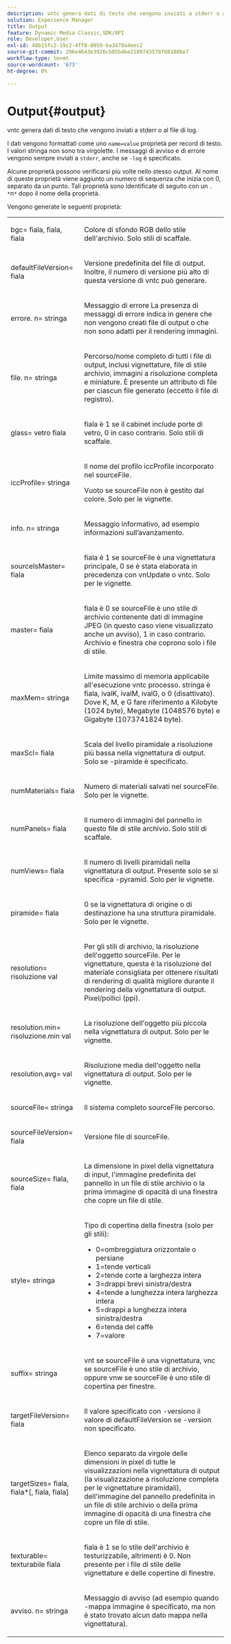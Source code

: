 ```yaml
---
description: vntc genera dati di testo che vengono inviati a stderr o al file di log.
solution: Experience Manager
title: Output
feature: Dynamic Media Classic,SDK/API
role: Developer,User
exl-id: 48b15fc2-19c2-4ff8-8059-ba3478a4eec2
source-git-commit: 206e4643e3926cb85b4be2189743578f88180be7
workflow-type: tm+mt
source-wordcount: '673'
ht-degree: 0%

---
```


# Output{#output}

vntc genera dati di testo che vengono inviati a stderr o al file di log.

I dati vengono formattati come uno `name=value` proprietà per record di testo. I valori stringa non sono tra virgolette. I messaggi di avviso e di errore vengono sempre inviati a `stderr`, anche se `-log` è specificato.

Alcune proprietà possono verificarsi più volte nello stesso output. Al nome di queste proprietà viene aggiunto un numero di sequenza che inizia con 0, separato da un punto. Tali proprietà sono identificate di seguito con un `. *`n`*` dopo il nome della proprietà.

Vengono generate le seguenti proprietà:

<table id="simpletable_32AAA1A2DDB04BC6B86885E6223BF609"> 
 <tr class="strow"> 
  <td class="stentry"> <p><span class="codeph">bgc=<span class="varname"> fiala</span>,<span class="varname"> fiala</span>,<span class="varname"> fiala</span></span> </p> </td> 
  <td class="stentry"> <p>Colore di sfondo RGB dello stile dell'archivio. Solo stili di scaffale. </p></td> 
 </tr> 
 <tr class="strow"> 
  <td class="stentry"> <p><span class="codeph">defaultFileVersion=<span class="varname"> fiala</span></span> </p></td> 
  <td class="stentry"> <p>Versione predefinita del file di output. Inoltre, il numero di versione più alto di questa versione di <span class="filepath"> vntc</span> può generare. </p></td> 
 </tr> 
 <tr class="strow"> 
  <td class="stentry"> <p><span class="codeph">errore.<span class="varname"> n</span>=<span class="varname"> stringa</span></span> </p></td> 
  <td class="stentry"> <p>Messaggio di errore La presenza di messaggi di errore indica in genere che non vengono creati file di output o che non sono adatti per il rendering immagini. </p></td> 
 </tr> 
 <tr class="strow"> 
  <td class="stentry"> <p><span class="codeph">file.<span class="varname"> n</span>=<span class="varname"> stringa</span></span> </p></td> 
  <td class="stentry"> <p>Percorso/nome completo di tutti i file di output, inclusi vignettature, file di stile archivio, immagini a risoluzione completa e miniature. È presente un attributo di file per ciascun file generato (eccetto il file di registro). </p></td> 
 </tr> 
 <tr class="strow"> 
  <td class="stentry"> <p><span class="codeph">glass= vetro<span class="varname"> fiala</span></span> </p></td> 
  <td class="stentry"> <p><span class="varname"> fiala</span> è 1 se il cabinet include porte di vetro, 0 in caso contrario. Solo stili di scaffale. </p></td> 
 </tr> 
 <tr class="strow"> 
  <td class="stentry"> <p><span class="codeph">iccProfile=<span class="varname"> stringa</span></span> </p></td> 
  <td class="stentry"> <p>Il nome del profilo iccProfile incorporato nel <span class="varname"> sourceFile</span>. </p> <p>Vuoto se <span class="varname"> sourceFile</span> non è gestito dal colore. Solo per le vignette. </p></td> 
 </tr> 
 <tr class="strow"> 
  <td class="stentry"> <p><span class="codeph">info.<span class="varname"> n</span>=<span class="varname"> stringa</span></span> </p></td> 
  <td class="stentry"> <p>Messaggio informativo, ad esempio informazioni sull’avanzamento. </p></td> 
 </tr> 
 <tr class="strow"> 
  <td class="stentry"> <p><span class="codeph">sourceIsMaster=<span class="varname"> fiala</span></span> </p></td> 
  <td class="stentry"> <p><span class="varname"> fiala</span> è 1 se <span class="varname"> sourceFile</span> è una vignettatura principale, 0 se è stata elaborata in precedenza con <span class="filepath"> vnUpdate</span> o <span class="filepath"> vntc</span>. Solo per le vignette. </p></td> 
 </tr> 
 <tr class="strow"> 
  <td class="stentry"> <p><span class="codeph">master=<span class="varname"> fiala</span></span> </p></td> 
  <td class="stentry"> <p><span class="varname"> fiala</span> è 0 se <span class="varname"> sourceFile</span> è uno stile di archivio contenente dati di immagine JPEG (in questo caso viene visualizzato anche un avviso), 1 in caso contrario. Archivio e finestra che coprono solo i file di stile. </p></td> 
 </tr> 
 <tr class="strow"> 
  <td class="stentry"> <p><span class="codeph">maxMem=<span class="varname"> stringa</span></span> </p></td> 
  <td class="stentry"> <p>Limite massimo di memoria applicabile all'esecuzione <span class="filepath"> vntc</span> processo. <span class="varname"> stringa</span> è <span class="varname"> fiala</span>, <span class="varname"> ivalK</span>, <span class="varname"> ivalM</span>, <span class="varname"> ivalG</span>, o <span class="codeph"> 0</span> (disattivato). Dove <span class="varname"> K</span>, <span class="varname"> M</span>, e <span class="varname"> G</span> fare riferimento a Kilobyte (1024 byte), Megabyte (1048576 byte) e Gigabyte (1073741824 byte). </p></td> 
 </tr> 
 <tr class="strow"> 
  <td class="stentry"> <p><span class="codeph">maxScl=<span class="varname"> fiala</span></span> </p></td> 
  <td class="stentry"> <p>Scala del livello piramidale a risoluzione più bassa nella vignettatura di output. Solo se <span class="codeph"> -piramide</span> è specificato. </p></td> 
 </tr> 
 <tr class="strow"> 
  <td class="stentry"> <p><span class="codeph">numMaterials=<span class="varname"> fiala</span></span> </p></td> 
  <td class="stentry"> <p>Numero di materiali salvati nel <span class="varname"> sourceFile</span>. Solo per le vignette. </p></td> 
 </tr> 
 <tr class="strow"> 
  <td class="stentry"> <p><span class="codeph">numPanels=<span class="codeph"> fiala</span></span> </p></td> 
  <td class="stentry"> <p>Il numero di immagini del pannello in questo file di stile archivio. Solo stili di scaffale. </p></td> 
 </tr> 
 <tr class="strow"> 
  <td class="stentry"> <p><span class="codeph">numViews=<span class="codeph"> fiala</span></span> </p></td> 
  <td class="stentry"> <p>Il numero di livelli piramidali nella vignettatura di output. Presente solo se si specifica -pyramid. Solo per le vignette. </p></td> 
 </tr> 
 <tr class="strow"> 
  <td class="stentry"> <p><span class="codeph">piramide=<span class="varname"> fiala</span></span> </p></td> 
  <td class="stentry"> <p>0 se la vignettatura di origine o di destinazione ha una struttura piramidale. Solo per le vignette. </p></td> 
 </tr> 
 <tr class="strow"> 
  <td class="stentry"> <p><span class="codeph">resolution= risoluzione<span class="varname"> val</span></span> </p></td> 
  <td class="stentry"> <p>Per gli stili di archivio, la risoluzione dell'oggetto<span class="varname"> sourceFile</span>. Per le vignettature, questa è la risoluzione del materiale consigliata per ottenere risultati di rendering di qualità migliore durante il rendering della vignettatura di output. Pixel/pollici (ppi). </p></td> 
 </tr> 
 <tr class="strow"> 
  <td class="stentry"> <p><span class="codeph">resolution.min= risoluzione.min<span class="varname"> val</span></span> </p></td> 
  <td class="stentry"> <p>La risoluzione dell'oggetto più piccola nella vignettatura di output. Solo per le vignette. </p></td> 
 </tr> 
 <tr class="strow"> 
  <td class="stentry"> <p><span class="codeph">resolution.avg=<span class="varname"> val</span></span> </p></td> 
  <td class="stentry"> <p>Risoluzione media dell'oggetto nella vignettatura di output. Solo per le vignette. </p></td> 
 </tr> 
 <tr class="strow"> 
  <td class="stentry"> <p><span class="codeph">sourceFile=<span class="varname"> stringa</span></span> </p></td> 
  <td class="stentry"> <p>Il sistema completo <span class="varname"> sourceFile</span> percorso. </p></td> 
 </tr> 
 <tr class="strow"> 
  <td class="stentry"> <p><span class="codeph">sourceFileVersion=<span class="varname"> fiala</span></span> </p></td> 
  <td class="stentry"> <p>Versione file di <span class="varname"> sourceFile</span>. </p></td> 
 </tr> 
 <tr class="strow"> 
  <td class="stentry"> <p><span class="codeph">sourceSize=<span class="varname"> fiala</span>,<span class="varname"> fiala</span></span> </p></td> 
  <td class="stentry"> <p>La dimensione in pixel della vignettatura di input, l'immagine predefinita del pannello in un file di stile archivio o la prima immagine di opacità di una finestra che copre un file di stile. </p></td> 
 </tr> 
 <tr class="strow"> 
  <td class="stentry"> <p><span class="codeph">style=<span class="varname"> stringa</span></span> </p></td> 
  <td class="stentry"> <p>Tipo di copertina della finestra (solo per gli stili): </p> <p> 
    <ul id="ul_51AECE556B8B40109FFAD2B315D0695C"> 
     <li id="li_3D3B9211C7AF4810883AE815BEBD4228">0=ombreggiatura orizzontale o persiane </li> 
     <li id="li_DE88052467D64ECDAEB29264FC3904E4">1=tende verticali </li> 
     <li id="li_6F976CABF7244B20A471391A685ED05F"> 2=tende corte a larghezza intera </li> 
     <li id="li_E8D2B0B9189F4BDBB70E145E9196C1CD">3=drappi brevi sinistra/destra </li> 
     <li id="li_026F043A50D34C8AB850D9832F375DB7"> 4=tende a lunghezza intera larghezza intera </li> 
     <li id="li_283A2E5BFF75461B8F697FFF0796361F"> 5=drappi a lunghezza intera sinistra/destra </li> 
     <li id="li_E175BA9EAE1F46B89109F4892FF54656"> 6=tenda del caffè </li> 
     <li id="li_79D2F7F68C4746F3B6742EFECD01BDD9"> 7=valore </li> 
    </ul> </p> </td> 
 </tr> 
 <tr class="strow"> 
  <td class="stentry"> <p><span class="codeph">suffix=<span class="varname"> stringa</span></span> </p></td> 
  <td class="stentry"> <p><span class="codeph"> vnt</span> se <span class="varname"> sourceFile</span> è una vignettatura, <span class="codeph"> vnc</span> se <span class="varname"> sourceFile</span> è uno stile di archivio, oppure <span class="codeph"> vnw</span> se <span class="varname"> sourceFile</span> è uno stile di copertina per finestre. </p></td> 
 </tr> 
 <tr class="strow"> 
  <td class="stentry"> <p><span class="codeph">targetFileVersion=<span class="varname"> fiala</span></span> </p></td> 
  <td class="stentry"> <p>Il valore specificato con <span class="codeph"> -version</span>o il valore di<span class="codeph"> defaultFileVersion</span> se<span class="codeph"> -version</span> non specificato. </p></td> 
 </tr> 
 <tr class="strow"> 
  <td class="stentry"> <p><span class="codeph">targetSizes=<span class="varname"> fiala</span>,<span class="varname"> fiala</span>*[,<span class="varname"> fiala</span>,<span class="varname"> fiala</span>]</span> </p></td> 
  <td class="stentry"> <p>Elenco separato da virgole delle dimensioni in pixel di tutte le visualizzazioni nella vignettatura di output (la visualizzazione a risoluzione completa per le vignettature piramidali), dell'immagine del pannello predefinita in un file di stile archivio o della prima immagine di opacità di una finestra che copre un file di stile. </p> </td> 
 </tr> 
 <tr class="strow"> 
  <td class="stentry"> <p><span class="codeph">texturable= texturabile<span class="varname"> fiala</span></span> </p></td> 
  <td class="stentry"> <p><span class="varname"> fiala</span> è 1 se lo stile dell'archivio è testurizzabile, altrimenti è 0. Non presente per i file di stile delle vignettature e delle copertine di finestre. </p></td> 
 </tr> 
 <tr class="strow"> 
  <td class="stentry"> <p><span class="codeph">avviso.<span class="varname"> n</span>=<span class="varname"> stringa</span></span> </p></td> 
  <td class="stentry"> <p>Messaggio di avviso (ad esempio quando <span class="codeph"> -mappa immagine</span> è specificato, ma non è stato trovato alcun dato mappa nella vignettatura). </p></td> 
 </tr> 
</table>
